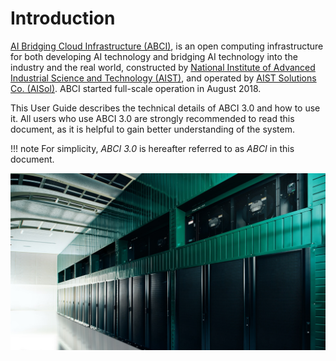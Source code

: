 # Introduction

[AI Bridging Cloud Infrastructure (ABCI)](https://abci.ai/), is an open computing infrastructure for both developing AI technology and bridging AI technology into the industry and the real world, constructed by [National Institute of Advanced Industrial Science and Technology (AIST)](https://www.aist.go.jp/index_en.html), and operated by [AIST Solutions Co. (AISol)](https://www.aist-solutions.co.jp/english/). ABCI started full-scale operation in August 2018.

This User Guide describes the technical details of ABCI 3.0 and how to use it. All users who use ABCI 3.0 are strongly recommended to read this document, as it is helpful to gain better understanding of the system.

!!! note
    For simplicity, *ABCI 3.0* is hereafter referred to as *ABCI* in this document.

![ABCI Overview](img/abci30_dc.jpg)

